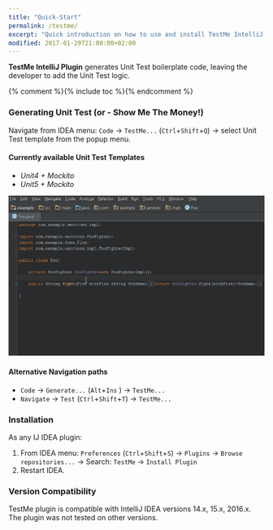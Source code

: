 ```yaml
---
title: "Quick-Start"
permalink: /testme/
excerpt: "Quick introduction on how to use and install TestMe IntelliJ IDEA Plugin"
modified: 2017-01-29T21:00:00+02:00
---
```


**TestMe IntelliJ Plugin** generates Unit Test boilerplate code, leaving the developer to add the Unit Test logic.

{% comment %}{% include toc %}{% endcomment %}

### Generating Unit Test (or - Show Me The Money!)

Navigate from IDEA menu: `Code` -> `TestMe...` (`Ctrl`+`Shift`+`Q`) -> select Unit Test template from the popup menu.

#### Currently available Unit Test Templates

- _Unit4 + Mockito_
- _Unit5 + Mockito_

![Generate new unit test](/assets/images/screencast/simple-use-case.gif)

#### Alternative Navigation paths

- `Code` -> `Generate...` (`Alt`+`Ins` ) -> `TestMe...` 
- `Navigate` -> `Test` (`Ctrl`+`Shift`+`T`) -> `TestMe...` 

### Installation

As any IJ IDEA plugin: 

1. From IDEA menu: `Preferences` (`Ctrl`+`Shift`+`S`) -> `Plugins` -> `Browse repositories...` -> Search: `TestMe` -> `Install Plugin`
2. Restart IDEA.

### Version Compatibility

TestMe plugin is compatible with IntelliJ IDEA versions 14.x, 15.x, 2016.x. The plugin was not tested on other versions.
